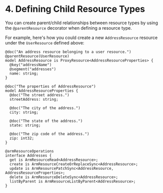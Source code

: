 # 4. Defining Child Resource Types

You can create parent/child relationships between resource types by using the `@parentResource` decorator when defining a resource type.

For example, here's how you could create a new `AddressResource` resource under the `UserResource` defined above:

```typespec
@doc("An address resource belonging to a user resource.")
@parentResource(UserResource)
model AddressResource is ProxyResource<AddressResourceProperties> {
  @key("addressName")
  @segment("addresses")
  name: string;
}

@doc("The properties of AddressResource")
model AddressResourceProperties {
  @doc("The street address.")
  streetAddress: string;

  @doc("The city of the address.")
  city: string;

  @doc("The state of the address.")
  state: string;

  @doc("The zip code of the address.")
  zip: int32;
}

@armResourceOperations
interface Addresses {
  get is ArmResourceRead<AddressResource>;
  create is ArmResourceCreateOrReplaceSync<AddressResource>;
  update is ArmResourcePatchSync<AddressResource, AddressResourceProperties>;
  delete is ArmResourceDeleteSync<AddressResource>;
  listByParent is ArmResourceListByParent<AddressResource>;
}
```
